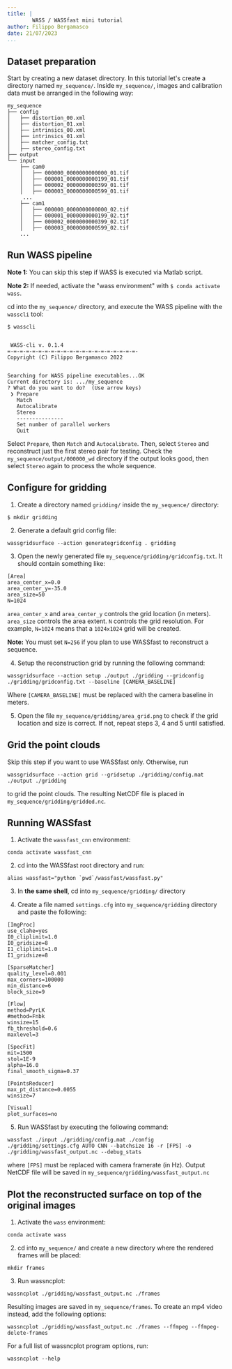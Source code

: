 ```yaml
---
title: |
        WASS / WASSfast mini tutorial
author: Filippo Bergamasco
date: 21/07/2023
...
```


[ compile it with pandoc -c pandoc.css -s wass_wassfast_mini_tutorial.md -o wass_wassfast_mini_tutorial.html ]::


## Dataset preparation

Start by creating a new dataset directory. In this tutorial let's create a
directory named `my_sequence/`. Inside `my_sequence/`, images and calibration
data must be arranged in the following way:

```
my_sequence
├── config
│   ├── distortion_00.xml
│   ├── distortion_01.xml
│   ├── intrinsics_00.xml
│   ├── intrinsics_01.xml
│   ├── matcher_config.txt
│   ├── stereo_config.txt
├── output
└── input
    ├── cam0
    │   ├── 000000_0000000000000_01.tif
    │   ├── 000001_0000000000199_01.tif
    │   ├── 000002_0000000000399_01.tif
    │   ├── 000003_0000000000599_01.tif
     ...
    ├── cam1
    │   ├── 000000_0000000000000_02.tif
    │   ├── 000001_0000000000199_02.tif
    │   ├── 000002_0000000000399_02.tif
    │   ├── 000003_0000000000599_02.tif
    ...
```

## Run WASS pipeline

**Note 1:** You can skip this step if WASS is executed via Matlab script.

**Note 2:** If needed, activate the "wass environment" with `$ conda activate wass`.

cd into the `my_sequence/` directory, and execute the WASS pipeline with the
`wasscli` tool:


```
$ wasscli


 WASS-cli v. 0.1.4
=-=-=-=-=-=-=-=-=-=-=-=-=-=-=-=-=-=-=-=-=-
Copyright (C) Filippo Bergamasco 2022


Searching for WASS pipeline executables...OK
Current directory is: .../my_sequence 
? What do you want to do?  (Use arrow keys)
 ❯ Prepare
   Match
   Autocalibrate
   Stereo
   ---------------
   Set number of parallel workers
   Quit

```

Select `Prepare`, then `Match` and `Autocalibrate`. Then, select `Stereo` and
reconstruct just the first stereo pair for testing. Check the
`my_sequence/output/000000_wd` directory if the output looks good, then
select `Stereo` again to process the whole sequence.


## Configure for gridding

1. Create a directory named `gridding/` inside the `my_sequence/` directory:

```
$ mkdir gridding
```

2. Generate a default grid config file:

```
wassgridsurface --action generategridconfig . gridding
```

3. Open the newly generated file `my_sequence/gridding/gridconfig.txt`. It
   should contain something like:
   
```
[Area]
area_center_x=0.0
area_center_y=-35.0
area_size=50
N=1024
```

`area_center_x` and `area_center_y` controls the grid location (in meters).
`area_size` controls the area extent. `N` controls the grid resolution. For
example, `N=1024` means that a `1024x1024` grid will be created.

**Note:** You must set `N=256` if you plan to use WASSfast to reconstruct a sequence.

4. Setup the reconstruction grid by running the following command:

```
wassgridsurface --action setup ./output ./gridding --gridconfig ./gridding/gridconfig.txt --baseline [CAMERA_BASELINE]
```

Where `[CAMERA_BASELINE]` must be replaced with the camera baseline in meters. 

5. Open the file `my_sequence/gridding/area_grid.png` to check if the grid
   location and size is correct. If not, repeat steps 3, 4 and 5 until satisfied.


## Grid the point clouds 

Skip this step if you want to use WASSfast only. Otherwise, run

```
wassgridsurface --action grid --gridsetup ./gridding/config.mat ./output ./gridding
```

to grid the point clouds. The resulting NetCDF file is placed in
`my_sequence/gridding/gridded.nc`.


## Running WASSfast

1. Activate the `wassfast_cnn` environment:

```
conda activate wassfast_cnn
```

2. cd into the WASSfast root directory and run:

```
alias wassfast="python `pwd`/wassfast/wassfast.py"
```

3. In **the same shell**, cd into `my_sequence/gridding/` directory


4. Create a file named `settings.cfg` into `my_sequence/gridding` directory and
   paste the following:

```
[ImgProc]
use_clahe=yes
I0_cliplimit=1.0
I0_gridsize=8
I1_cliplimit=1.0
I1_gridsize=8

[SparseMatcher]
quality_level=0.001
max_corners=100000
min_distance=6
block_size=9

[Flow]
method=PyrLK
#method=Fnbk
winsize=15
fb_threshold=0.6
maxlevel=3

[SpecFit]
mit=1500
stol=1E-9
alpha=16.0
final_smooth_sigma=0.37

[PointsReducer]
max_pt_distance=0.0055
winsize=7

[Visual]
plot_surfaces=no
```

5. Run WASSfast by executing the following command:

```
wassfast ./input ./gridding/config.mat ./config ./gridding/settings.cfg AUTO CNN --batchsize 16 -r [FPS] -o ./gridding/wassfast_output.nc --debug_stats
```

where `[FPS]` must be replaced with camera framerate (in Hz). Output NetCDF
file will be saved in `my_sequence/gridding/wassfast_output.nc`


## Plot the reconstructed surface on top of the original images

1. Activate the `wass` environment:

```
conda activate wass
```

2. cd into `my_sequence/` and create a new directory where the rendered frames
   will be placed:

```
mkdir frames
```

3. Run wassncplot:

```
wassncplot ./gridding/wassfast_output.nc ./frames
```

Resulting images are saved in `my_sequence/frames`. To create an mp4 video
instead, add the following options:

```
wassncplot ./gridding/wassfast_output.nc ./frames --ffmpeg --ffmpeg-delete-frames
```

For a full list of wassncplot program options, run:

```
wassncplot --help
```

